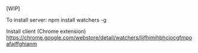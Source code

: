 [WIP]

To install server:
npm install watchers -g

Install client (Chrome extension)
https://chrome.google.com/webstore/detail/watchers/lijfhimihbhcjocgfmpoafajffghianm
